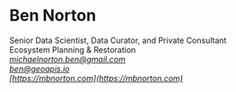Ben Norton
============
Senior Data Scientist, Data Curator, and Private Consultant  
Ecosystem Planning & Restoration  
*[michaelnorton.ben@gmail.com](michaelnorton.ben@gmail.com)*   
*[ben@geoapis.io](ben@geoapis.io)*  
*[https://mbnorton.com](https://mbnorton.com)*  
